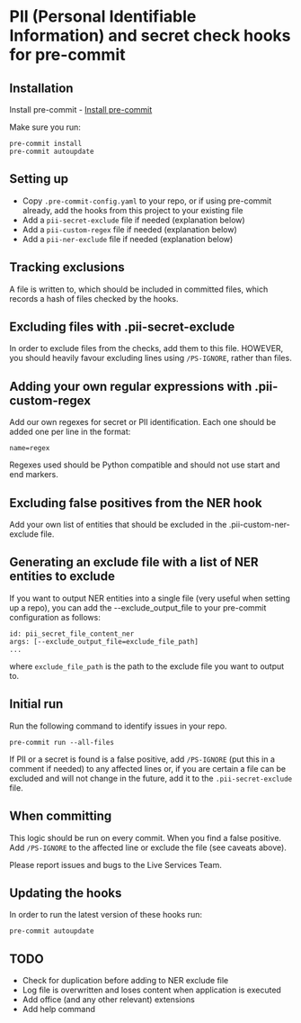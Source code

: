 # PII (Personal Identifiable Information) and secret check hooks for pre-commit

## Installation
Install pre-commit - [Install pre-commit](https://pre-commit.com/#install)

Make sure you run:

    pre-commit install
    pre-commit autoupdate

## Setting up
 * Copy `.pre-commit-config.yaml` to your repo, or if using pre-commit already, add the hooks from this project to your existing file
 * Add a `pii-secret-exclude` file if needed (explanation below)
 * Add a `pii-custom-regex` file if needed (explanation below)
 * Add a `pii-ner-exclude` file if needed (explanation below)

## Tracking exclusions
A file is written to, which should be included in committed files, which records a hash of
files checked by the hooks.
 
## Excluding files with .pii-secret-exclude
In order to exclude files from the checks, add them to this file. HOWEVER, you should 
heavily favour excluding lines using `/PS-IGNORE`, rather than files.

## Adding your own regular expressions with .pii-custom-regex
Add our own regexes for secret or PII identification. Each one should be added one per line in the format:

    name=regex

Regexes used should be Python compatible and should not use start and end markers.

## Excluding false positives from the NER hook
Add your own list of entities that should be excluded in the .pii-custom-ner-exclude file.

## Generating an exclude file with a list of NER entities to exclude
If you want to output NER entities into a single file (very useful when setting up a repo), you can 
add the --exclude_output_file to your pre-commit configuration as follows:

    id: pii_secret_file_content_ner
    args: [--exclude_output_file=exclude_file_path]
    ...

where `exclude_file_path` is the path to the exclude file you want to output to.

## Initial run
Run the following command to identify issues in your repo.

    pre-commit run --all-files

If PII or a secret is found is a false positive, add `/PS-IGNORE` (put this in a 
comment if needed) to any affected lines or, if you are certain a file can be 
excluded and will not change in the future, add it to the `.pii-secret-exclude` file.

## When committing
This logic should be run on every commit. When you find a false positive. Add 
`/PS-IGNORE` to the affected line or exclude the file (see caveats above).

Please report issues and bugs to the Live Services Team.

## Updating the hooks
In order to run the latest version of these hooks run:

    pre-commit autoupdate

## TODO
 * Check for duplication before adding to NER exclude file
 * Log file is overwritten and loses content when application is executed
 * Add office (and any other relevant) extensions
 * Add help command
